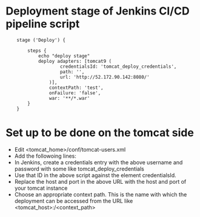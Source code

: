 # Deployment stage of Jenkins CI/CD pipeline script

        stage ('Deploy') {

            steps {
                echo "deploy stage"
                deploy adapters: [tomcat9 (
                        credentialsId: 'tomcat_deploy_credentials',
                        path: '',
                        url: 'http://52.172.90.142:8080/'
                    )],
                    contextPath: 'test',
                    onFailure: 'false',
                    war: '**/*.war'
            }
        }

# Set up to be done on the tomcat side

- Edit <tomcat_home>/conf/tomcat-users.xml
- Add the followoing lines:
        <role rolename="manager-script"/>
        <user username="<some_username>" password="<some_password>" roles="manager-script"/>
- In Jenkins, create a credentials entry with the above username and password with some like tomcat_deploy_credentials
- Use that ID in the above script against the element credentialsId.
- Replace the host and port in the above URL with the host and port of your tomcat instance
- Choose an appropriate context path. This is the name with which the deployment can be accessed from the URL like <tomcat_host>:<port>/<context_path>
